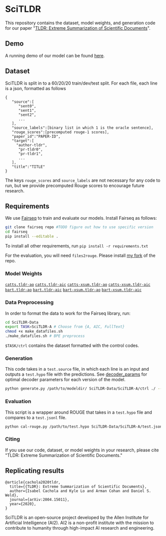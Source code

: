 # SciTLDR

This repository contains the dataset, model weights, and generation code for our paper "[TLDR: Extreme Summarization of Scientific Documents](https://arxiv.org/abs/2004.15011)". 

## Demo
A running demo of our model can be found [here](https://scitldr.apps.allenai.org).

## Dataset
SciTLDR is split in to a 60/20/20 train/dev/test split. For each file, each line is a json, formatted as follows

```
{
   "source":[
      "sent0",
      "sent1",
      "sent2",
      ...
   ],
   "source_labels":[binary list in which 1 is the oracle sentence],
   "rouge_scores":[precomputed rouge-1 scores],
   "paper_id":"PAPER-ID",
   "target":[
     "author-tldr",
      "pr-tldr0", 
      "pr-tldr1",
      ... 
   ],
   "title":"TITLE"
}
```
The keys `rouge_scores` and `source_labels` are not necessary for any code to run, but we provide precomputed Rouge scores to encourage future research. 

## Requirements
We use [Fairseq](https://fairseq.readthedocs.io) to train and evaluate our models. 
Install Fairseq as follows:
```bash
git clone fairseq repo #TODO figure out how to use specific version
cd fairseq
pip install --editable .
```

To install all other requirements, run `pip install -r requirements.txt`

For the evaluation, you will need `files2rouge`. 
Please install [my fork](https://github.com/isabelcachola/files2rouge) of the repo.

### Model Weights
[`catts.tldr-ao`](https://storage.cloud.google.com/skiff-models/scitldr/catts.tldr-ao.pt)
[`catts.tldr-aic`](https://storage.cloud.google.com/skiff-models/scitldr/catts.tldr-aic.pt)
[`catts-xsum.tldr-ao`](https://storage.cloud.google.com/skiff-models/scitldr/catts-xsum.tldr-ao.pt)
[`catts-xsum.tldr-aic`](https://storage.cloud.google.com/skiff-models/scitldr/catts-xsum.tldr-aic.pt)
[`bart.tldr-ao`](https://storage.cloud.google.com/skiff-models/scitldr/bart.tldr-ao.pt)
[`bart.tldr-aic`](https://storage.cloud.google.com/skiff-models/scitldr/bart.tldr-aic.pt)
[`bart-xsum.tldr-ao`](https://storage.cloud.google.com/skiff-models/scitldr/bart-xsum.tldr-ao.pt)
[`bart-xsum.tldr-aic`](https://storage.cloud.google.com/skiff-models/scitldr/bart-xsum.tldr-aic.pt)


### Data Preprocessing
In order to format the data to work for the Fairseq library, run:
```bash
cd SciTLDR-Data
export TASK=SciTLDR-A # Choose from {A, AIC, FullText}
chmod +x make_datafiles.sh
./make_datafiles.sh # BPE preprocess
```
`$TASK/ctrl` contains the dataset formatted with the control codes.

### Generation
This code takes in a `test.source` file, in which each line is an input and outputs a `test.hypo` file with the predictions. See [decoder_params](decoder_params.md) for optimal decoder parameters for each version of the model.
```bash
python generate.py /path/to/modeldir/ SciTLDR-Data/SciTLDR-A/ctrl ./ --beam 2 --lenpen 0.4 --test_fname test.hypo
```

### Evaluation
This script is a wrapper around ROUGE that takes in a `test.hypo` file and compares to a `test.jsonl` file.
```bash
python cal-rouge.py /path/to/test.hypo SciTLDR-Data/SciTLDR-A/test.jsonl --workers 1
```

### Citing
If you use our code, dataset, or model weights in your research, please cite "TLDR: Extreme Summarization of Scientific Documents."

## Replicating results
```
@article{cachola2020tldr,
  title={{TLDR}: Extreme Summarization of Scientific Documents},
  author={Isabel Cachola and Kyle Lo and Arman Cohan and Daniel S. Weld},
  journal={arXiv:2004.15011},
  year={2020},
}
```

SciTLDR is an open-source project developed by the Allen Institute for Artificial Intelligence (AI2). AI2 is a non-profit institute with the mission to contribute to humanity through high-impact AI research and engineering.

